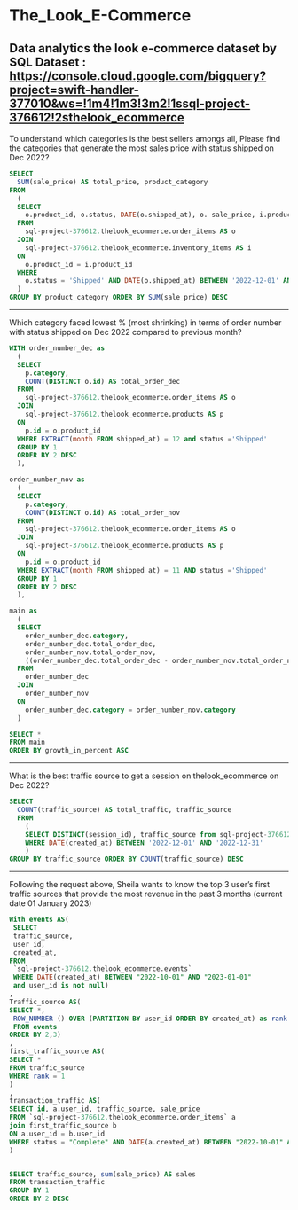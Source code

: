 # The_Look_E-Commerce
Data analytics the look e-commerce dataset by SQL
Dataset : https://console.cloud.google.com/bigquery?project=swift-handler-377010&ws=!1m4!1m3!3m2!1ssql-project-376612!2sthelook_ecommerce
----

To understand which categories is the best sellers amongs all, Please find the categories that generate the most sales price with status shipped on Dec 2022?

```sql
SELECT 
  SUM(sale_price) AS total_price, product_category
FROM
  (
  SELECT 
    o.product_id, o.status, DATE(o.shipped_at), o. sale_price, i.product_category
  FROM 
    sql-project-376612.thelook_ecommerce.order_items AS o
  JOIN 
    sql-project-376612.thelook_ecommerce.inventory_items AS i
  ON 
    o.product_id = i.product_id 
  WHERE 
    o.status = 'Shipped' AND DATE(o.shipped_at) BETWEEN '2022-12-01' AND '2022-12-31'
  )
GROUP BY product_category ORDER BY SUM(sale_price) DESC
```

----

Which category faced lowest % (most shrinking) in terms of order number with status shipped on Dec 2022 compared to previous month? 


```sql
WITH order_number_dec as
  (
  SELECT 
    p.category,
    COUNT(DISTINCT o.id) AS total_order_dec
  FROM 
    sql-project-376612.thelook_ecommerce.order_items AS o
  JOIN 
    sql-project-376612.thelook_ecommerce.products AS p
  ON  
    p.id = o.product_id
  WHERE EXTRACT(month FROM shipped_at) = 12 and status ='Shipped'
  GROUP BY 1
  ORDER BY 2 DESC
  ),

order_number_nov as 
  (
  SELECT 
    p.category,
    COUNT(DISTINCT o.id) AS total_order_nov
  FROM 
    sql-project-376612.thelook_ecommerce.order_items AS o
  JOIN 
    sql-project-376612.thelook_ecommerce.products AS p
  ON  
    p.id = o.product_id
  WHERE EXTRACT(month FROM shipped_at) = 11 AND status ='Shipped'
  GROUP BY 1
  ORDER BY 2 DESC
  ),

main as
  (
  SELECT
    order_number_dec.category,
    order_number_dec.total_order_dec,
    order_number_nov.total_order_nov,
    ((order_number_dec.total_order_dec - order_number_nov.total_order_nov)/order_number_nov.total_order_nov)*100 AS growth_in_percent
  FROM 
    order_number_dec 
  JOIN 
    order_number_nov
  ON 
    order_number_dec.category = order_number_nov.category
  )

SELECT *
FROM main
ORDER BY growth_in_percent ASC
```

----

What is the best traffic source to get a session on thelook_ecommerce on Dec 2022?

```sql
SELECT 
  COUNT(traffic_source) AS total_traffic, traffic_source
  FROM
    (
    SELECT DISTINCT(session_id), traffic_source from sql-project-376612.thelook_ecommerce.events 
    WHERE DATE(created_at) BETWEEN '2022-12-01' AND '2022-12-31'
    )
GROUP BY traffic_source ORDER BY COUNT(traffic_source) DESC
```

----

Following the request above, Sheila wants to know the top 3 user’s first traffic sources that provide the most revenue in the past 3 months (current date 01 January 2023)

```sql
With events AS(
 SELECT
 traffic_source,
 user_id,
 created_at,
FROM
 `sql-project-376612.thelook_ecommerce.events`
 WHERE DATE(created_at) BETWEEN "2022-10-01" AND "2023-01-01"
 and user_id is not null)
,
Traffic_source AS(
SELECT *, 
 ROW_NUMBER () OVER (PARTITION BY user_id ORDER BY created_at) as rank
 FROM events 
ORDER BY 2,3)
,
first_traffic_source AS(
SELECT *
FROM traffic_source
WHERE rank = 1
)
,
transaction_traffic AS(
SELECT id, a.user_id, traffic_source, sale_price
FROM `sql-project-376612.thelook_ecommerce.order_items` a
join first_traffic_source b
ON a.user_id = b.user_id
WHERE status = "Complete" AND DATE(a.created_at) BETWEEN "2022-10-01" AND "2022-12-31"
)


SELECT traffic_source, sum(sale_price) AS sales
FROM transaction_traffic
GROUP BY 1
ORDER BY 2 DESC
```
